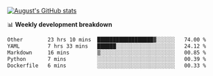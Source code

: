 
[![August's GitHub stats](https://github-readme-stats.vercel.app/api?username=zou-weidong&show_icons=true&theme=radical)](https://github.com/zou-weidong)


📊 **Weekly development breakdown**
<!--START_SECTION:waka-->

```txt
Other        23 hrs 10 mins  ██████████████████▓░░░░░░   74.00 %
YAML         7 hrs 33 mins   ██████░░░░░░░░░░░░░░░░░░░   24.12 %
Markdown     16 mins         ▒░░░░░░░░░░░░░░░░░░░░░░░░   00.85 %
Python       7 mins          ░░░░░░░░░░░░░░░░░░░░░░░░░   00.39 %
Dockerfile   6 mins          ░░░░░░░░░░░░░░░░░░░░░░░░░   00.33 %
```

<!--END_SECTION:waka-->
